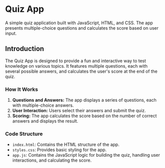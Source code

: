 # Quiz App

A simple quiz application built with JavaScript, HTML, and CSS. The app presents multiple-choice questions and calculates the score based on user input.

## Introduction

The Quiz App is designed to provide a fun and interactive way to test knowledge on various topics. It features multiple questions, each with several possible answers, and calculates the user's score at the end of the quiz.



### How It Works

1. **Questions and Answers:** The app displays a series of questions, each with multiple-choice answers.
2. **User Interaction:** Users select their answers and submit the quiz.
3. **Scoring:** The app calculates the score based on the number of correct answers and displays the result.

### Code Structure

- `index.html`: Contains the HTML structure of the app.
- `styles.css`: Provides basic styling for the app.
- `app.js`: Contains the JavaScript logic for building the quiz, handling user interactions, and calculating the score.


